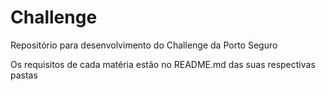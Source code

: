 # Challenge

<p>Repositório para desenvolvimento do Challenge da Porto Seguro</p>
<p>Os requisitos de cada matéria estão no README.md das suas respectivas pastas</p>
